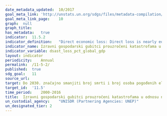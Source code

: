 ```yaml
---	
date_metadata_updated:	10/2017
goal_meta_link:	'http://unstats.un.org/sdgs/files/metadata-compilation/Metadata-Goal-11.pdf'
goal_meta_link_page:	10
graph:	null
graph_title:	
has_metadata:	true
indicator:	11.5.2
indicator_definition:	"Direct economic loss: Direct loss is nearly equivalent to physical damage. The monetary value of total or partial destruction of physical assets existing in the affected area. Examples include loss to physical assets such as damaged housings, factories and infrastructure. Direct losses usually happen during the event or within the first few hours after the event and are often assessed soon after the event to estimate recovery cost and claim insurance payments. These are tangible and relatively easy to measure. Direct Economic loss in this indicator framework consists of agriculture loss, damage to industrial and commercial facilities, damage to housings and critical infrastructures. \tWe limit the economic loss into direct economic loss, excluding indirect loss (e.g. loss due to interrupted production) and macro-economic loss. The reason is that there is not yet universally standardized methodology to measure indirect and macro-economic loss while direct loss data monitoring is relatively simpler and more standardized. Global gross domestic product: Summation of GDP of Countries. GDP definition according to the World Bank. Hazardous event: The occurrence of a natural or human-induced phenomenon in a particular place during a particular period of time due to the existence of a hazard. Hazard: A potentially damaging physical event, phenomenon or human activity that may cause the loss of life or injury, property damage, social and economic disruption or environmental degradation. UNISDR recommends setting NO threshold for recording hazardous event in order to monitor all hazardous events. Small-scale but frequent hazardous events that are not registered in international disaster loss databases account for an important share of damages and losses when they are combined, and often go unnoticed by the national and international community. These events, when accumulated, are often a source of poverty in developing countries but can be effectively addressed by well-designed policies. The scope of the Sendai Framework for Disaster Risk Reduction 2015-2030 is \"the risk of small-scale and large-scale, frequent and infrequent, sudden and slow-onset disasters, caused by natural or man-made hazards as well as relate environmental, technological and biological hazards and risks\". Regarding the inclusion of biological and environmental hazards in natural hazards category and whether and how to integrate man-made hazards, UNISDR will discuss the issue with WHO and other organizations (for example, WHO would be in a better position in terms of data, knowledge and relationship with Member States and other stakeholders to monitor biological events including epidemics. However, we generally do not expect biological disasters will cause physical damages to facilities. ). \tNote: Terminology will be discussed and finalized in the Open-ended Intergovernmental Working Group for Sendai Framework for Disaster Risk Reduction."
indicator_name:	Izravni gospodarski gubitci prouzročeni katastrofama u odnosu na globalni bruto domaći proizvod (BDP)
indicator_variable:	dsast_loss_pct_global_gdp
layout:	indicator
periodicity:	Annual
permalink:	/11-5-2/
published:	true
sdg_goal:	11
source_url:	
target:	Do 2030. značajno smanjiti broj smrti i broj osoba pogođenih elementarnim nepogodama, te osjetno smanjiti izravne gospodarske gubitke u odnosu na globalni bruto domaći proizvod, a koji su uzrokovani elementarnim nepogodama, uključujući nepogode uzrokovane vodom, s naglaskom na zaštitu siromašnih i osoba u osjetljivim situacijama
target_id:	'11.5'
time_period:	2000-2016
title:	Izravni gospodarski gubitci prouzročeni katastrofama u odnosu na globalni bruto domaći proizvod (BDP)
un_custodial_agency:	"UNISDR (Partnering Agencies: UNEP)"
un_designated_tier:	2
---	
```

